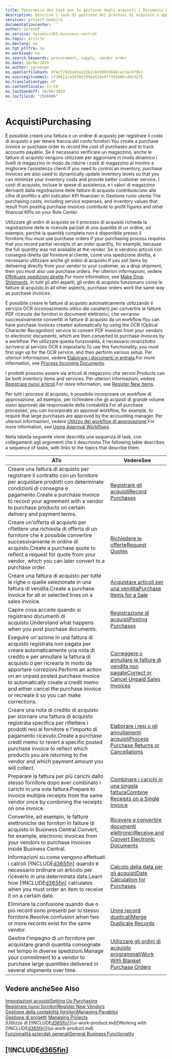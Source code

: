 ```yaml
---
title: Panoramica dei task per la gestione degli acquisti | Documenti Microsoft
description: Descrive i task di gestione dei processi di acquisto o approvvigionamento, incluso l'utilizzo delle fatture di acquisto e degli ordini di acquisto.
services: project-madeira
documentationcenter: ''
author: SorenGP
ms.service: dynamics365-business-central
ms.topic: article
ms.devlang: na
ms.tgt_pltfrm: na
ms.workload: na
ms.search.keywords: procurement, supply, vendor order
ms.date: 10/08/2019
ms.author: sgroespe
ms.openlocfilehash: 0f4cf7026ad3a12262c8e88b9360bcac3ac079b3
ms.sourcegitcommit: cf36611ca187bb2996a514e9ff395086cd6b3275
ms.translationtype: HT
ms.contentlocale: it-CH
ms.lasthandoff: 10/08/2019
ms.locfileid: "2566986"
---
```

# <a name="purchasing"></a><span data-ttu-id="5d34e-103">Acquisti</span><span class="sxs-lookup"><span data-stu-id="5d34e-103">Purchasing</span></span>
<span data-ttu-id="5d34e-104">È possibile creare una fattura o un ordine di acquisto per registrare il costo di acquisto e per tenere traccia del conto fornitori.</span><span class="sxs-lookup"><span data-stu-id="5d34e-104">You create a purchase invoice or purchase order to record the cost of purchases and to track accounts payable.</span></span> <span data-ttu-id="5d34e-105">Se è necessario verificare un magazzino, anche le fatture di acquisto vengono utilizzate per aggiornare in modo dinamico i livelli di magazzino in modo da ridurre i costi di magazzino al minimo e migliorare l'assistenza clienti.</span><span class="sxs-lookup"><span data-stu-id="5d34e-105">If you need to control an inventory, purchase invoices are also used to dynamically update inventory levels so that you can minimize your inventory costs and provide better customer service.</span></span> <span data-ttu-id="5d34e-106">I costi di acquisto, incluse le spese di assistenza, e i valori di magazzino derivanti dalla registrazione delle fatture di acquisto contribuiscono alle cifre di profitto e altri indicatori KPI finanziari in Gestione ruolo utente.</span><span class="sxs-lookup"><span data-stu-id="5d34e-106">The purchasing costs, including service expenses, and inventory values that result from posting purchase invoices contribute to profit figures and other financial KPIs on your Role Center.</span></span>

<span data-ttu-id="5d34e-107">Utilizzare gli ordini di acquisto se il processo di acquisto richiede la registrazione delle le ricevute parziali di una quantità di un ordine, ad esempio, perché la quantità completa non è disponibile presso il fornitore.</span><span class="sxs-lookup"><span data-stu-id="5d34e-107">You must use purchase orders if your purchasing process requires that you record partial receipts of an order quantity, for example, because the full quantity was not available at the vendor.</span></span> <span data-ttu-id="5d34e-108">Se si vendono articoli con consegna diretta dal fornitore al cliente, come una spedizione diretta, è necessario utilizzare anche gli ordini di acquisto.</span><span class="sxs-lookup"><span data-stu-id="5d34e-108">If you sell items by delivering directly from your vendor to your customer, as a drop shipment, then you must also use purchase orders.</span></span> <span data-ttu-id="5d34e-109">Per ulteriori informazioni, vedere [Effettuare spedizioni dirette](sales-how-drop-shipment.md).</span><span class="sxs-lookup"><span data-stu-id="5d34e-109">For more information, see [Make Drop Shipments](sales-how-drop-shipment.md).</span></span> <span data-ttu-id="5d34e-110">In tutti gli altri aspetti, gli ordini di acquisto funzionano come le fatture di acquisto.</span><span class="sxs-lookup"><span data-stu-id="5d34e-110">In all other aspects, purchase orders work the same way as purchase invoices.</span></span>

<span data-ttu-id="5d34e-111">È possibile creare le fatture di acquisto automaticamente utilizzando il servizio OCR (riconoscimento ottico dei caratteri) per convertire le fatture PDF ricevute dai fornitori in documenti elettronici, che verranno successivamente convertiti in fatture di acquisto da un workflow.</span><span class="sxs-lookup"><span data-stu-id="5d34e-111">You can have purchase invoices created automatically by using the OCR (Optical Character Recognition) service to convert PDF invoices from your vendors to electronic documents, which are then converted to purchase invoices by a workflow.</span></span> <span data-ttu-id="5d34e-112">Per utilizzare questa funzionalità, è necessario innanzitutto iscriversi al servizio OCR e impostarlo.</span><span class="sxs-lookup"><span data-stu-id="5d34e-112">To use this functionality, you must first sign up for the OCR service, and then perform various setup.</span></span> <span data-ttu-id="5d34e-113">Per ulteriori informazioni, vedere [Elaborare i documenti in entrata](across-process-income-documents.md).</span><span class="sxs-lookup"><span data-stu-id="5d34e-113">For more information, see [Process Incoming Documents](across-process-income-documents.md).</span></span>      

<span data-ttu-id="5d34e-114">I prodotti possono essere sia articoli di magazzino che servizi.</span><span class="sxs-lookup"><span data-stu-id="5d34e-114">Products can be both inventory items and services.</span></span> <span data-ttu-id="5d34e-115">Per ulteriori informazioni, vedere [Registrare nuovi articoli](inventory-how-register-new-items.md).</span><span class="sxs-lookup"><span data-stu-id="5d34e-115">For more information, see [Register New Items](inventory-how-register-new-items.md).</span></span>

<span data-ttu-id="5d34e-116">Per tutti i processi di acquisto, è possibile incorporare un workflow di approvazione, ad esempio, per richiedere che gli acquisti di grande volume siano approvati dal responsabile della contabilità.</span><span class="sxs-lookup"><span data-stu-id="5d34e-116">For all purchase processes, you can incorporate an approval workflow, for example, to require that large purchases are approved by the accounting manager.</span></span> <span data-ttu-id="5d34e-117">Per ulteriori informazioni, vedere [Utilizzo dei workflow di approvazione](across-how-use-approval-workflows.md).</span><span class="sxs-lookup"><span data-stu-id="5d34e-117">For more information, see [Using Approval Workflows](across-how-use-approval-workflows.md).</span></span>

<span data-ttu-id="5d34e-118">Nella tabella seguente viene descritta una sequenza di task, con collegamenti agli argomenti che li descrivono.</span><span class="sxs-lookup"><span data-stu-id="5d34e-118">The following table describes a sequence of tasks, with links to the topics that describe them.</span></span>

| <span data-ttu-id="5d34e-119">A</span><span class="sxs-lookup"><span data-stu-id="5d34e-119">To</span></span> | <span data-ttu-id="5d34e-120">Vedere</span><span class="sxs-lookup"><span data-stu-id="5d34e-120">See</span></span> |
| --- | --- |
| <span data-ttu-id="5d34e-121">Creare una fattura di acquisto per registrare il contratto con un fornitore per acquistare prodotti con determinate condizioni di consegna e pagamento.</span><span class="sxs-lookup"><span data-stu-id="5d34e-121">Create a purchase invoice to record your agreement with a vendor to purchase products on certain delivery and payment terms.</span></span> |[<span data-ttu-id="5d34e-122">Registrare gli acquisti</span><span class="sxs-lookup"><span data-stu-id="5d34e-122">Record Purchases</span></span>](purchasing-how-record-purchases.md) |
|<span data-ttu-id="5d34e-123">Creare un'offerta di acquisto per riflettere una richiesta di offerta di un fornitore che è possibile convertire successivamente in ordine di acquisto.</span><span class="sxs-lookup"><span data-stu-id="5d34e-123">Create a purchase quote to reflect a request for quote from your vendor, which you can later convert to a purchase order.</span></span>|[<span data-ttu-id="5d34e-124">Richiedere le offerte</span><span class="sxs-lookup"><span data-stu-id="5d34e-124">Request Quotes</span></span>](purchasing-how-request-quotes.md)|
| <span data-ttu-id="5d34e-125">Creare una fattura di acquisto per tutte le righe o quelle selezionate in una fattura di vendita.</span><span class="sxs-lookup"><span data-stu-id="5d34e-125">Create a purchase invoice for all or selected lines on a sales invoice.</span></span> |[<span data-ttu-id="5d34e-126">Acquistare articoli per una vendita</span><span class="sxs-lookup"><span data-stu-id="5d34e-126">Purchase Items for a Sale</span></span>](purchasing-how-purchase-products-sale.md) |
|<span data-ttu-id="5d34e-127">Capire cosa accade quando si registrano documenti di acquisto.</span><span class="sxs-lookup"><span data-stu-id="5d34e-127">Understand what happens when you post purchase documents.</span></span>|[<span data-ttu-id="5d34e-128">Registrazione di acquisti</span><span class="sxs-lookup"><span data-stu-id="5d34e-128">Posting Purchases</span></span>](ui-post-purchases.md)|
| <span data-ttu-id="5d34e-129">Eseguire un'azione in una fattura di acquisto registrata non pagata per creare automaticamente una nota di credito e per annullare la fattura di acquisto o per ricrearla in modo da apportare correzioni.</span><span class="sxs-lookup"><span data-stu-id="5d34e-129">Perform an action on an unpaid posted purchase invoice to automatically create a credit memo and either cancel the purchase invoice or recreate it so you can make corrections.</span></span> |[<span data-ttu-id="5d34e-130">Correggere o annullare le fatture di vendita non pagate</span><span class="sxs-lookup"><span data-stu-id="5d34e-130">Correct or Cancel Unpaid Sales Invoices</span></span>](purchasing-how-correct-cancel-unpaid-purchase-invoices.md) |
| <span data-ttu-id="5d34e-131">Creare una nota di credito di acquisto per stornare una fattura di acquisto registrata specifica per riflettere i prodotti resi al fornitore e l'importo di pagamento ricevuto.</span><span class="sxs-lookup"><span data-stu-id="5d34e-131">Create a purchase credit memo to revert a specific posted purchase invoice to reflect which products you are returning to the vendor and which payment amount you will collect.</span></span> |[<span data-ttu-id="5d34e-132">Elaborare i resi o gli annullamenti acquisti</span><span class="sxs-lookup"><span data-stu-id="5d34e-132">Process Purchase Returns or Cancellations</span></span>](purchasing-how-register-new-vendors.md) |
|<span data-ttu-id="5d34e-133">Preparare la fattura per più carichi dallo stesso fornitore dopo aver combinato i carichi in una sola fattura.</span><span class="sxs-lookup"><span data-stu-id="5d34e-133">Prepare to invoice multiple receipts from the same vendor once by combining the receipts on one invoice.</span></span>|[<span data-ttu-id="5d34e-134">Combinare i carichi in una singola fattura</span><span class="sxs-lookup"><span data-stu-id="5d34e-134">Combine Receipts on a Single Invoice</span></span>](purchasing-how-to-combine-receipts.md)|
|<span data-ttu-id="5d34e-135">Convertire, ad esempio, le fatture elettroniche dei fornitori in fatture di acquisto in Business Central.</span><span class="sxs-lookup"><span data-stu-id="5d34e-135">Convert, for example, electronic invoices from your vendors to purchase invoices inside Business Central.</span></span>|[<span data-ttu-id="5d34e-136">Ricevere e convertire documenti elettronici</span><span class="sxs-lookup"><span data-stu-id="5d34e-136">Receive and Convert Electronic Documents</span></span>](purchasing-how-to-receive-and-convert-electronic-documents.md)|
| <span data-ttu-id="5d34e-137">Informazioni su come vengono effettuati i calcoli [!INCLUDE[d365fin](includes/d365fin_md.md)] quando è necessario ordinare un articolo per riceverlo in una determinata data.</span><span class="sxs-lookup"><span data-stu-id="5d34e-137">Learn how [!INCLUDE[d365fin](includes/d365fin_md.md)] calculates when you must order an item to receive it on a certain date.</span></span>|[<span data-ttu-id="5d34e-138">Calcolo della data per gli acquisti</span><span class="sxs-lookup"><span data-stu-id="5d34e-138">Date Calculation for Purchases</span></span>](purchasing-date-calculation-for-purchases.md)|
|<span data-ttu-id="5d34e-139">Eliminare la confusione quando due o più record sono presenti per lo stesso fornitore.</span><span class="sxs-lookup"><span data-stu-id="5d34e-139">Resolve confusion when two or more records exist for the same vendor.</span></span>|[<span data-ttu-id="5d34e-140">Unire record duplicati</span><span class="sxs-lookup"><span data-stu-id="5d34e-140">Merge Duplicate Records</span></span>](sales-how-merge-duplicate-records.md)|
|<span data-ttu-id="5d34e-141">Gestire l'impegno di un fornitore per acquistare grandi quantità consegnate nel tempo in diverse spedizioni.</span><span class="sxs-lookup"><span data-stu-id="5d34e-141">Manage your commitment to a vendor to purchase large quantities delivered in several shipments over time.</span></span>|[<span data-ttu-id="5d34e-142">Utilizzare gli ordini di acquisto programmati</span><span class="sxs-lookup"><span data-stu-id="5d34e-142">Work With Blanket Purchase Orders</span></span>](sales-how-to-create-blanket-sales-orders.md)|

## <a name="see-also"></a><span data-ttu-id="5d34e-143">Vedere anche</span><span class="sxs-lookup"><span data-stu-id="5d34e-143">See Also</span></span>
[<span data-ttu-id="5d34e-144">Impostazioni acquisti</span><span class="sxs-lookup"><span data-stu-id="5d34e-144">Setting Up Purchasing</span></span>](purchasing-setup-purchasing.md)  
[<span data-ttu-id="5d34e-145">Registrare nuovi fornitori</span><span class="sxs-lookup"><span data-stu-id="5d34e-145">Register New Vendors</span></span>](purchasing-how-register-new-vendors.md)  
[<span data-ttu-id="5d34e-146">Gestione della contabilità fornitori</span><span class="sxs-lookup"><span data-stu-id="5d34e-146">Managing Payables</span></span>](payables-manage-payables.md)  
<span data-ttu-id="5d34e-147">[Gestione di progetti](projects-manage-projects.md)  </span><span class="sxs-lookup"><span data-stu-id="5d34e-147">[Managing Projects](projects-manage-projects.md)  </span></span>  
<span data-ttu-id="5d34e-148">[Utilizzo di [!INCLUDE[d365fin](includes/d365fin_md.md)]](ui-work-product.md)</span><span class="sxs-lookup"><span data-stu-id="5d34e-148">[Working with [!INCLUDE[d365fin](includes/d365fin_md.md)]](ui-work-product.md)</span></span>  
[<span data-ttu-id="5d34e-149">Funzionalità aziendali generali</span><span class="sxs-lookup"><span data-stu-id="5d34e-149">General Business Functionality</span></span>](ui-across-business-areas.md)

## [!INCLUDE[d365fin](includes/free_trial_md.md)]  
